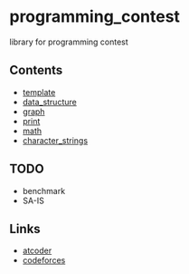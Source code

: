 # programming_contest
library for programming contest

## Contents
 - [template](template/)
 - [data_structure](data_structure/)
 - [graph](graph/)
 - [print](print/)
 - [math](math/)
 - [character_strings](character_strings/)

## TODO
 - benchmark
 - SA-IS

## Links
 - [atcoder](https://beta.atcoder.jp/users/fumiphys)
 - [codeforces](http://codeforces.com/profile/fumiphys)
